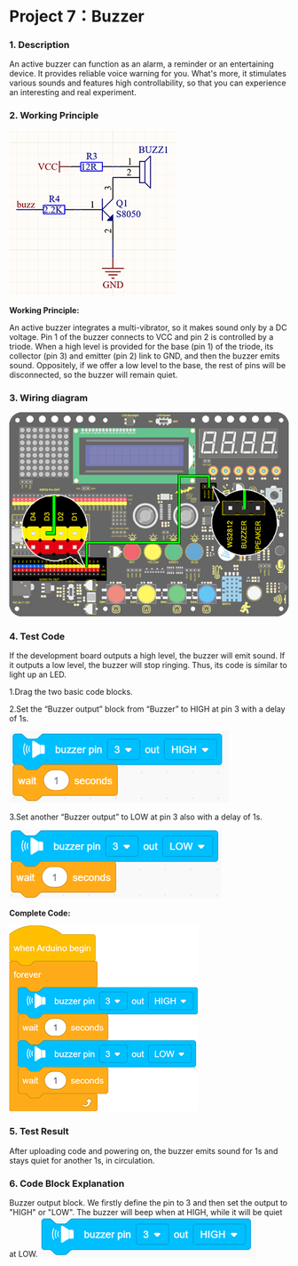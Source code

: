 # **Project 7：Buzzer**
### **1. Description**
An active buzzer can function as an alarm, a reminder or an entertaining device. It provides reliable voice warning for you.
What's more, it stimulates various sounds and features high controllability, so that you can experience an interesting and real experiment.

### **2. Working Principle**

![image-20230317144940800.png](media/image-20230317144940800.png)

**Working Principle:** 

An active buzzer integrates a multi-vibrator, so it makes sound only by a DC voltage.
Pin 1 of the buzzer connects to VCC and pin 2 is controlled by a triode. When a high level is provided for the base (pin 1) of the triode, its collector (pin 3) and emitter (pin 2) link to GND, and then the buzzer emits sound.
Oppositely, if we offer a low level to the base, the rest of pins will be disconnected, so the buzzer will remain quiet.

### **3. Wiring diagram**

![05](media/05.jpg)

### **4. Test Code**

If the development board outputs a high level, the buzzer will emit sound. If it outputs a low level, the buzzer will stop ringing.
Thus, its code is similar to light up an LED.

1.Drag the two basic code blocks.

2.Set the “Buzzer output” block from “Buzzer” to HIGH at pin 3 with a delay of 1s.

![image-20230324164439805](media/image-20230324164439805.png)

3.Set another “Buzzer output” to LOW at pin 3 also with a delay of 1s. 

![image-20230324164455404](media/image-20230324164455404.png)

**Complete Code:**

![Img](media/img-20230308081530-1679038470910-1-1679444168044-4.png)

### **5. Test Result**

After uploading code and powering on, the buzzer emits sound for 1s and stays quiet for another 1s, in circulation.

### **6. Code Block Explanation**

Buzzer output block. We firstly define the pin to 3 and then set the output to "HIGH" or "LOW". The buzzer will beep when at HIGH, while it will be quiet at LOW.
![Img](media/img-20230308091645-1679038470911-2-1679444195290-6.png)

